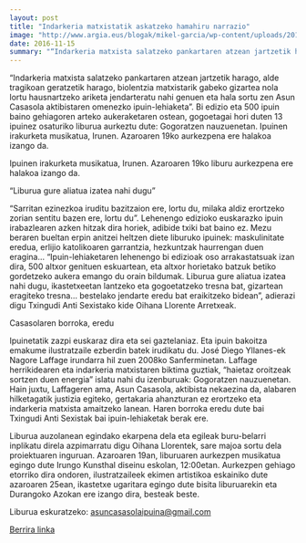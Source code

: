 ```yaml
---
layout: post
title: "Indarkeria matxistatik askatzeko hamahiru narrazio"
image: "http://www.argia.eus/blogak/mikel-garcia/wp-content/uploads/2016/11/1.jpg"
date: 2016-11-15
summary: "“Indarkeria matxista salatzeko pankartaren atzean jartzetik harago, alde tragikoan geratzetik harago, biolentzia matxistarik gabeko gizartea nola lortu hausnartzeko ariketa jendarteratu nahi genuen eta hala sortu zen Asun Casasola aktibistaren omenezko ipuin-lehiaketa”. Bi edizio eta 500 ipuin baino gehiagoren arteko aukeraketaren ostean, gogoetagai hori duten 13 ipuinez osaturiko liburua aurkeztu dute: Gogoratzen nauzuenetan."
---
```


“Indarkeria matxista salatzeko pankartaren atzean jartzetik harago, alde tragikoan geratzetik harago, biolentzia matxistarik gabeko gizartea nola lortu hausnartzeko ariketa jendarteratu nahi genuen eta hala sortu zen Asun Casasola aktibistaren omenezko ipuin-lehiaketa”. Bi edizio eta 500 ipuin baino gehiagoren arteko aukeraketaren ostean, gogoetagai hori duten 13 ipuinez osaturiko liburua aurkeztu dute: Gogoratzen nauzuenetan.
Ipuinen irakurketa musikatua, Irunen. Azaroaren 19ko aurkezpena ere halakoa izango da.

Ipuinen irakurketa musikatua, Irunen. Azaroaren 19ko liburu aurkezpena ere halakoa izango da.

“Liburua gure aliatua izatea nahi dugu”

“Sarritan ezinezkoa iruditu bazitzaion ere, lortu du, milaka aldiz erortzeko zorian sentitu bazen ere, lortu du”. Lehenengo edizioko euskarazko ipuin irabazlearen azken hitzak dira horiek, adibide txiki bat baino ez. Mezu beraren bueltan erpin anitzei heltzen diete liburuko ipuinek: maskulinitate eredua, erlijio katolikoaren garrantzia, hezkuntzak haurrengan duen eragina… “Ipuin-lehiaketaren lehenengo bi edizioak oso arrakastatsuak izan dira, 500 altxor genituen eskuartean, eta altxor horietako batzuk betiko gordetzeko aukera emango du orain bildumak. Liburua gure aliatua izatea nahi dugu, ikastetxeetan lantzeko eta gogoetatzeko tresna bat, gizartean eragiteko tresna… bestelako jendarte eredu bat eraikitzeko bidean”, adierazi digu Txingudi Anti Sexistako kide Oihana Llorente Arretxeak.

Casasolaren borroka, eredu

Ipuinetatik zazpi euskaraz dira eta sei gaztelaniaz. Eta ipuin bakoitza emakume ilustratzaile ezberdin batek irudikatu du. José Diego Yllanes-ek Nagore Laffage irundarra hil zuen 2008ko Sanferminetan. Laffage herrikidearen eta indarkeria matxistaren biktima guztiak, “haietaz oroitzeak sortzen duen energia” islatu nahi du izenburuak: Gogoratzen nauzuenetan. Hain juxtu, Laffageren ama, Asun Casasola, aktibista nekaezina da, alabaren hilketagatik justizia egiteko, gertakaria ahanzturan ez erortzeko eta indarkeria matxista amaitzeko lanean. Haren borroka eredu dute bai Txingudi Anti Sexistak bai ipuin-lehiaketak berak ere.

Liburua auzolanean egindako ekarpena dela eta egileak buru-belarri inplikatu direla azpimarratu digu Oihana Llorentek, sare majoa sortu dela proiektuaren inguruan. Azaroaren 19an, liburuaren aurkezpen musikatua egingo dute Irungo Kunsthal diseinu eskolan, 12:00etan. Aurkezpen gehiago etorriko dira ondoren, ilustratzaileek ekimen artistikoa eskainiko dute azaroaren 25ean, ikastetxe ugaritara egingo dute bisita liburuarekin eta Durangoko Azokan ere izango dira, besteak beste.

Liburua eskuratzeko: asuncasasolaipuina@gmail.com

[Berrira linka](http://www.argia.eus/blogak/mikel-garcia/2016/11/15/indarkeria-matxistatik-askatzeko-hamahiru-narrazio/)
